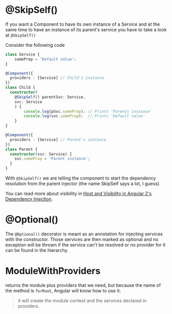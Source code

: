 # @SkipSelf()
If you want a Component to have its own instance of a Service and at the same time to have an instance of its parent's service you have to take a look at `@SkipSelf()`

Consider the following code
```typescript
class Service {
    someProp = 'Default value';
}

@Component({
  providers : [Service] // Child's instance
})
class Child {
  constructor(
    @SkipSelf() parentSvc: Service, 
    svc: Service
    ) {
        console.log(pSvc.someProp); // Prints 'Parents instance'
        console.log(svc.someProp);  // Prints 'Default value'
    }
}

@Component({
  providers : [Service] // Parent's instance
})
class Parent {
  constructor(svc: Service) {
    svc.someProp = 'Parent instance';
  }
}
```
With `@SkipSelf()` we are telling the component to start the dependency resolution from the parent injector (the name SkipSelf says a lot, I guess).

You can read more about visibility in [Host and Visibility in Angular 2's Dependency Injection](https://blog.thoughtram.io/angular/2015/08/20/host-and-visibility-in-angular-2-dependency-injection.html).

# @Optional()
The `@Optional()` decorator is meant as an annotation for injecting services with the constructor. Those services are then marked as optional and no exception will be thrown if the service can't be resolved or no provider for it can be found in the hierarchy.


# ModuleWithProviders
returns the module plus providers that we need, but because the name of the method is `forRoot`, Angular will know how to use it: 
>it will create the module context and the services declared in providers.